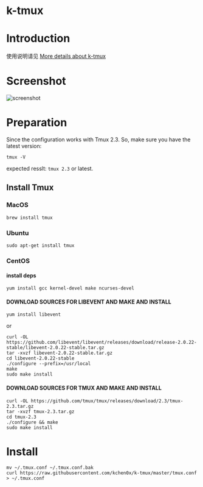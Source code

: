 # k-tmux

# Introduction

使用说明请见 [More details about k-tmux](http://kchen.cc/2016/11/18/custom-multiplexer-k-tmux/)

# Screenshot

![screenshot](http://data.kchen.cc/mac_qrsync/e63751170c3cc32863ada94b1527f581.png-960.jpg)

# Preparation

Since the configuration works with Tmux 2.3. So, make sure you have the latest version:

```
tmux -V
```

expected resslt: `tmux 2.3` or latest.

## Install Tmux

### MacOS

```
brew install tmux
```

### Ubuntu

```
sudo apt-get install tmux
```

### CentOS

#### install deps

```
yum install gcc kernel-devel make ncurses-devel
```

#### DOWNLOAD SOURCES FOR LIBEVENT AND MAKE AND INSTALL

```
yum install libevent
```

or

```
curl -OL https://github.com/libevent/libevent/releases/download/release-2.0.22-stable/libevent-2.0.22-stable.tar.gz
tar -xvzf libevent-2.0.22-stable.tar.gz
cd libevent-2.0.22-stable
./configure --prefix=/usr/local
make
sudo make install
```

#### DOWNLOAD SOURCES FOR TMUX AND MAKE AND INSTALL

```
curl -OL https://github.com/tmux/tmux/releases/download/2.3/tmux-2.3.tar.gz
tar -xvzf tmux-2.3.tar.gz
cd tmux-2.3
./configure && make
sudo make install
```

# Install

```
mv ~/.tmux.conf ~/.tmux.conf.bak
curl https://raw.githubusercontent.com/kchen0x/k-tmux/master/tmux.conf > ~/.tmux.conf
```
